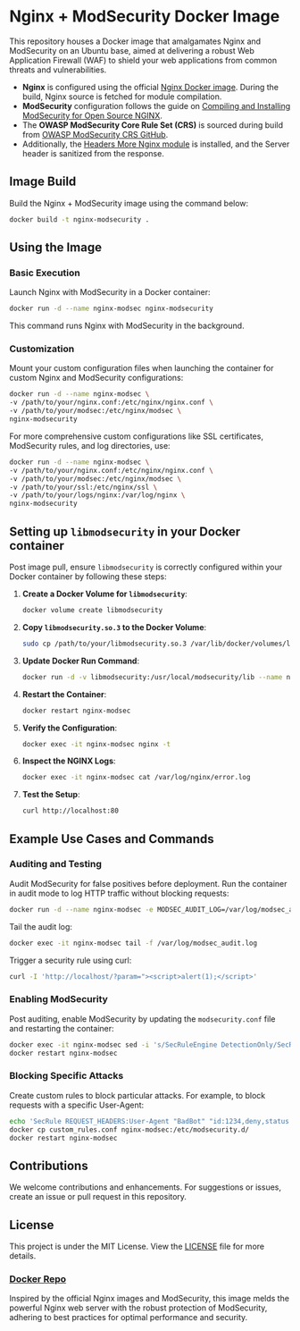 # Nginx + ModSecurity Docker Image

This repository houses a Docker image that amalgamates Nginx and ModSecurity on an Ubuntu base, aimed at delivering a robust Web Application Firewall (WAF) to shield your web applications from common threats and vulnerabilities.

- **Nginx** is configured using the official [Nginx Docker image](https://hub.docker.com/_/nginx/). During the build, Nginx source is fetched for module compilation.
- **ModSecurity** configuration follows the guide on [Compiling and Installing ModSecurity for Open Source NGINX](https://www.nginx.com/blog/compiling-and-installing-modsecurity-for-open-source-nginx/).
- The **OWASP ModSecurity Core Rule Set (CRS)** is sourced during build from [OWASP ModSecurity CRS GitHub](https://github.com/SpiderLabs/owasp-modsecurity-crs/).
- Additionally, the [Headers More Nginx module](https://github.com/openresty/headers-more-nginx-module) is installed, and the Server header is sanitized from the response.

## Image Build

Build the Nginx + ModSecurity image using the command below:

```bash
docker build -t nginx-modsecurity .
```

## Using the Image

### Basic Execution

Launch Nginx with ModSecurity in a Docker container:

```bash
docker run -d --name nginx-modsec nginx-modsecurity
```

This command runs Nginx with ModSecurity in the background.

### Customization

Mount your custom configuration files when launching the container for custom Nginx and ModSecurity configurations:

```bash
docker run -d --name nginx-modsec \
-v /path/to/your/nginx.conf:/etc/nginx/nginx.conf \
-v /path/to/your/modsec:/etc/nginx/modsec \
nginx-modsecurity
```

For more comprehensive custom configurations like SSL certificates, ModSecurity rules, and log directories, use:

```bash
docker run -d --name nginx-modsec \
-v /path/to/your/nginx.conf:/etc/nginx/nginx.conf \
-v /path/to/your/modsec:/etc/nginx/modsec \
-v /path/to/your/ssl:/etc/nginx/ssl \
-v /path/to/your/logs/nginx:/var/log/nginx \
nginx-modsecurity
```

## Setting up `libmodsecurity` in your Docker container

Post image pull, ensure `libmodsecurity` is correctly configured within your Docker container by following these steps:

1. **Create a Docker Volume for `libmodsecurity`**:
   ```bash
   docker volume create libmodsecurity
   ```

2. **Copy `libmodsecurity.so.3` to the Docker Volume**:
   ```bash
   sudo cp /path/to/your/libmodsecurity.so.3 /var/lib/docker/volumes/libmodsecurity/_data/
   ```

3. **Update Docker Run Command**:
   ```bash
   docker run -d -v libmodsecurity:/usr/local/modsecurity/lib --name nginx-modsec nginx-modsecurity
   ```

4. **Restart the Container**:
   ```bash
   docker restart nginx-modsec
   ```

5. **Verify the Configuration**:
   ```bash
   docker exec -it nginx-modsec nginx -t
   ```

6. **Inspect the NGINX Logs**:
   ```bash
   docker exec -it nginx-modsec cat /var/log/nginx/error.log
   ```

7. **Test the Setup**:
   ```bash
   curl http://localhost:80
   ```

## Example Use Cases and Commands

### Auditing and Testing

Audit ModSecurity for false positives before deployment. Run the container in audit mode to log HTTP traffic without blocking requests:

```bash
docker run -d --name nginx-modsec -e MODSEC_AUDIT_LOG=/var/log/modsec_audit.log nginx-modsecurity
```

Tail the audit log:

```bash
docker exec -it nginx-modsec tail -f /var/log/modsec_audit.log
```

Trigger a security rule using curl:

```bash
curl -I 'http://localhost/?param="><script>alert(1);</script>'
```

### Enabling ModSecurity

Post auditing, enable ModSecurity by updating the `modsecurity.conf` file and restarting the container:

```bash
docker exec -it nginx-modsec sed -i 's/SecRuleEngine DetectionOnly/SecRuleEngine On/' /etc/modsecurity.d/modsecurity.conf
docker restart nginx-modsec
```

### Blocking Specific Attacks

Create custom rules to block particular attacks. For example, to block requests with a specific User-Agent:

```bash
echo 'SecRule REQUEST_HEADERS:User-Agent "BadBot" "id:1234,deny,status:403"' > custom_rules.conf
docker cp custom_rules.conf nginx-modsec:/etc/modsecurity.d/
docker restart nginx-modsec
```

## Contributions

We welcome contributions and enhancements. For suggestions or issues, create an issue or pull request in this repository.

## License

This project is under the MIT License. View the [LICENSE](https://github.com/your-repo/docker_images/blob/main/LICENSE) file for more details.

### [Docker Repo](https://github.com/yonrasgg/docker_images/blob/49fdb953ec2321a81841c05cb21c96402156c617/nginx-docker/README.md)

Inspired by the official Nginx images and ModSecurity, this image melds the powerful Nginx web server with the robust protection of ModSecurity, adhering to best practices for optimal performance and security.
